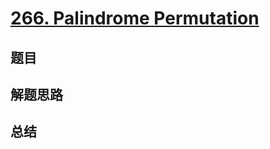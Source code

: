 # [266. Palindrome Permutation](https://leetcode.com/problems/palindrome-permutation/)

## 题目


## 解题思路


## 总结


